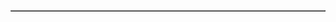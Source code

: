 

<table :data="tableData" style="width: 100%" border="1" border-color="blank"> <table-column prop="date" label="日期" width="180"> </table-column> <table-column prop="name" label="姓名" width="180"> </table-column> <table-column prop="address" label="地址"> </table-column> </table>